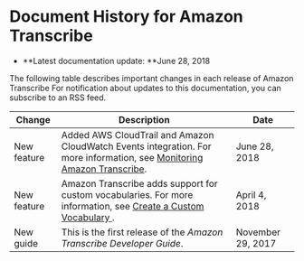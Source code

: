 # Document History for Amazon Transcribe<a name="doc-history"></a>
+ **Latest documentation update: **June 28, 2018

The following table describes important changes in each release of Amazon Transcribe For notification about updates to this documentation, you can subscribe to an RSS feed\.

| Change | Description | Date | 
| --- |--- |--- |
| New feature | Added AWS CloudTrail and Amazon CloudWatch Events integration\. For more information, see [Monitoring Amazon Transcribe](http://docs.aws.amazon.com/transcribe/latest/dg/monitoring-transcribe.html)\. | June 28, 2018 | 
| New feature | Amazon Transcribe adds support for custom vocabularies\. For more information, see [ Create a Custom Vocabulary ](http://docs.aws.amazon.com/transcribe/latest/dg/custom-vocabulary-files.html)\. | April 4, 2018 | 
| New guide | This is the first release of the *Amazon Transcribe Developer Guide*\. | November 29, 2017 | 